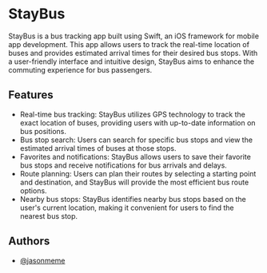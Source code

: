 # StayBus

StayBus is a bus tracking app built using Swift, an iOS framework for mobile app development. This app allows users to track the real-time location of buses and provides estimated arrival times for their desired bus stops. With a user-friendly interface and intuitive design, StayBus aims to enhance the commuting experience for bus passengers.


## Features

- Real-time bus tracking: StayBus utilizes GPS technology to track the exact location of buses, providing users with up-to-date information on bus positions.
- Bus stop search: Users can search for specific bus stops and view the estimated arrival times of buses at those stops.
- Favorites and notifications: StayBus allows users to save their favorite bus stops and receive notifications for bus arrivals and delays.
- Route planning: Users can plan their routes by selecting a starting point and destination, and StayBus will provide the most efficient bus route options.
- Nearby bus stops: StayBus identifies nearby bus stops based on the user's current location, making it convenient for users to find the nearest bus stop.


## Authors

- [@jasonmeme](https://www.github.com/jasonmeme)
